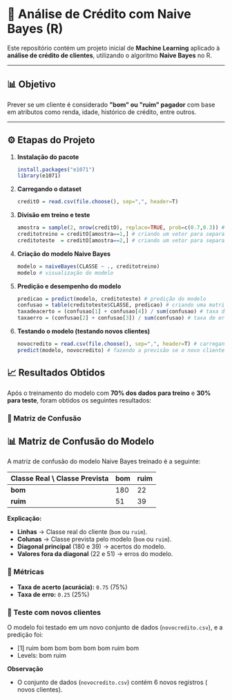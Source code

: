 # 🏦 Análise de Crédito com Naive Bayes (R)

Este repositório contém um projeto inicial de **Machine Learning** aplicado à **análise de crédito de clientes**, utilizando o algoritmo **Naive Bayes** no R.

---

## 📊 Objetivo
Prever se um cliente é considerado **"bom" ou "ruim" pagador** com base em atributos como renda, idade, histórico de crédito, entre outros.

---

## ⚙️ Etapas do Projeto

1. **Instalação do pacote**
   ```R
   install.packages("e1071")
   library(e1071)

2. **Carregando o dataset**
   ```R
   creditO = read.csv(file.choose(), sep=",", header=T)

3. **Divisão em treino e teste**
   ```R
   amostra = sample(2, nrow(creditO), replace=TRUE, prob=c(0.7,0.3)) # criando uma amostra para 70% treino e 30% teste.
   creditotreino = creditO[amostra==1,] # criando um vetor para separar o dataset, 1(treino)
   creditoteste  = creditO[amostra==2,] # criando um vetor para separar o dataset, 2(teste)

4. **Criação do modelo Naive Bayes**
   ```R
   modelo = naiveBayes(CLASSE ~ ., creditotreino)
   modelo # visualização do modelo

5. **Predição e desempenho do modelo**
   ```R
   predicao = predict(modelo, creditoteste) # predição do modelo 
   confusao = table(creditoteste$CLASSE, predicao) # criando uma matriz de confusão 
   taxadeacerto = (confusao[1] + confusao[4]) / sum(confusao) # taxa de acerto (acurácia do modelo)
   taxaerro = (confusao[2] + confusao[3]) / sum(confusao) # taxa de erro


6. **Testando o modelo (testando novos clientes)**
   ```R
   novocredito = read.csv(file.choose(), sep=",", header=T) # carregando um novo conjunto de dados para o qual você quero se os novos clientes são "bom" ou "ruim" pagador.
   predict(modelo, novocredito) # fazendo a previsão se o novo cliente é "bom" ou "ruim" pagador.


## 📈 Resultados Obtidos  

Após o treinamento do modelo com **70% dos dados para treino** e **30% para teste**, foram obtidos os seguintes resultados:  

### 🔹 Matriz de Confusão

## 📊 Matriz de Confusão do Modelo

A matriz de confusão do modelo Naive Bayes treinado é a seguinte:

| Classe Real \ Classe Prevista | bom | ruim |
|-------------------------------|-----|------|
| **bom**                        | 180 | 22   |
| **ruim**                       | 51  | 39   |

**Explicação:**  
- **Linhas** → Classe real do cliente (`bom` ou `ruim`).  
- **Colunas** → Classe prevista pelo modelo (`bom` ou `ruim`).  
- **Diagonal principal** (180 e 39) → acertos do modelo.  
- **Valores fora da diagonal** (22 e 51) → erros do modelo.


### 🔹 Métricas
- **Taxa de acerto (acurácia):** `0.75` (75%)  
- **Taxa de erro:** `0.25` (25%)  

### 🔹 Teste com novos clientes
O modelo foi testado em um novo conjunto de dados (`novocredito.csv`), e a predição foi:  
- [1] ruim bom  bom  bom  bom  bom  ruim bom 
- Levels: bom ruim 

**Observação**
- O conjunto de dados (`novocredito.csv`) contém 6 novos registros ( novos clientes).
